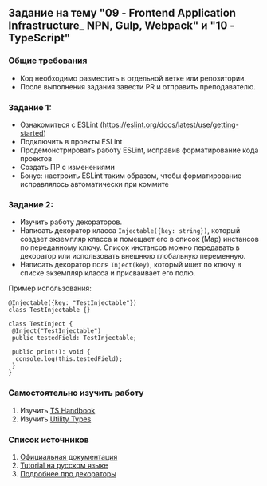## Задание на тему "09 - Frontend Application Infrastructure_ NPN, Gulp, Webpack" и "10 - TypeScript"
### Общие требования
* Код необходимо разместить в отдельной ветке или репозитории.
* После выполнения задания завести PR и отправить преподавателю.

### Задание 1:
 * Ознакомиться с ESLint (https://eslint.org/docs/latest/use/getting-started)
 * Подключить в проекты ESLint
 * Продемонстрировать работу ESLint, исправив форматирование кода проектов
 * Создать ПР с изменениями
 * Бонус: настроить ESLint таким образом, чтобы форматирование исправлялось автоматически при коммите

### Задание 2:
 * Изучить работу декораторов.
 * Написать декоратор класса `Injectable({key: string})`, который создает экземпляр класса и помещает его в список (Map) инстансов по переданному ключу. 
Список инстансов можно передавать в декоратор или использовать внешнюю глобальную переменную.
 * Написать декоратор поля `Inject(key)`, который ищет по ключу в списке экземпляр класса и присваивает его полю. 

Пример использования: 
```
@Injectable({key: "TestInjectable"})
class TestInjectable {}

class TestInject {
 @Inject("TestInjectable")
 public testedField: TestInjectable;

 public print(): void {
  console.log(this.testedField);
 }
}
```
 
### Самостоятельно изучить работу
1. Изучить [TS Handbook](https://www.typescriptlang.org/docs/handbook/intro.html)
2. Изучить [Utility Types](https://www.typescriptlang.org/docs/handbook/utility-types.html)

### Список источников
1. [Официальная документация](https://www.typescriptlang.org/) 
2. [Tutorial на русском языке](https://metanit.com/web/typescript/) 
3. [Подробнее про декораторы](https://habr.com/ru/company/ivi/blog/275003/) 